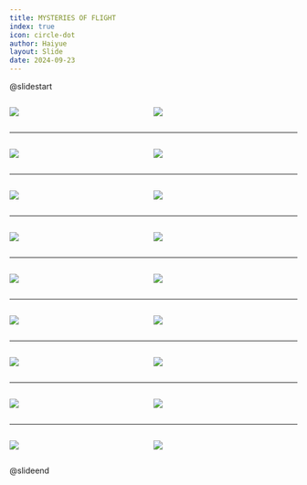 ```yaml
---
title: MYSTERIES OF FLIGHT
index: true
icon: circle-dot
author: Haiyue
layout: Slide
date: 2024-09-23
---
```

 
@slidestart

<div style="display:flex">
<div style="flex:1">

![](/reading/english/Level-V/MYSTERIES%20OF%20FLIGHT/001.webp)
</div>
<div style="flex:1">

![](/reading/english/Level-V/MYSTERIES%20OF%20FLIGHT/002.webp)
</div>
</div>

---

<div style="display:flex">
<div style="flex:1">

![](/reading/english/Level-V/MYSTERIES%20OF%20FLIGHT/003.webp)
</div>
<div style="flex:1">

![](/reading/english/Level-V/MYSTERIES%20OF%20FLIGHT/004.webp)
</div>
</div>

---

<div style="display:flex">
<div style="flex:1">

![](/reading/english/Level-V/MYSTERIES%20OF%20FLIGHT/005.webp)
</div>
<div style="flex:1">

![](/reading/english/Level-V/MYSTERIES%20OF%20FLIGHT/006.webp)
</div>
</div>

---

<div style="display:flex">
<div style="flex:1">

![](/reading/english/Level-V/MYSTERIES%20OF%20FLIGHT/007.webp)
</div>
<div style="flex:1">

![](/reading/english/Level-V/MYSTERIES%20OF%20FLIGHT/008.webp)
</div>
</div>

---

<div style="display:flex">
<div style="flex:1">

![](/reading/english/Level-V/MYSTERIES%20OF%20FLIGHT/009.webp)
</div>
<div style="flex:1">

![](/reading/english/Level-V/MYSTERIES%20OF%20FLIGHT/010.webp)
</div>
</div>

---

<div style="display:flex">
<div style="flex:1">

![](/reading/english/Level-V/MYSTERIES%20OF%20FLIGHT/011.webp)
</div>
<div style="flex:1">

![](/reading/english/Level-V/MYSTERIES%20OF%20FLIGHT/012.webp)
</div>
</div>

---

<div style="display:flex">
<div style="flex:1">

![](/reading/english/Level-V/MYSTERIES%20OF%20FLIGHT/013.webp)
</div>
<div style="flex:1">

![](/reading/english/Level-V/MYSTERIES%20OF%20FLIGHT/014.webp)
</div>
</div>

---

<div style="display:flex">
<div style="flex:1">

![](/reading/english/Level-V/MYSTERIES%20OF%20FLIGHT/015.webp)
</div>
<div style="flex:1">

![](/reading/english/Level-V/MYSTERIES%20OF%20FLIGHT/016.webp)
</div>
</div>

---

<div style="display:flex">
<div style="flex:1">

![](/reading/english/Level-V/MYSTERIES%20OF%20FLIGHT/017.webp)
</div>
<div style="flex:1">

![](/reading/english/Level-V/MYSTERIES%20OF%20FLIGHT/018.webp)
</div>
</div>

@slideend